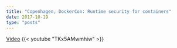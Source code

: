 ```yaml
---
title: "Copenhagen, DockerCon: Runtime security for containers"
date: 2017-10-19
type: "posts"
---
```


[Video](https://www.youtube.com/watch?v=TKx5AMwmhiw)
{{< youtube "TKx5AMwmhiw" >}}
